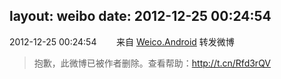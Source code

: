 layout: weibo
date: 2012-12-25 00:24:54
---
<meta name="referrer" content="no-referrer" />

2012-12-25 00:24:54  &nbsp;&nbsp;&nbsp;&nbsp;&nbsp;&nbsp; 来自 <a href="http://app.weibo.com/t/feed/l4RWD" rel="nofollow">Weico.Android</a>
转发微博
>  抱歉，此微博已被作者删除。查看帮助：http://t.cn/Rfd3rQV
